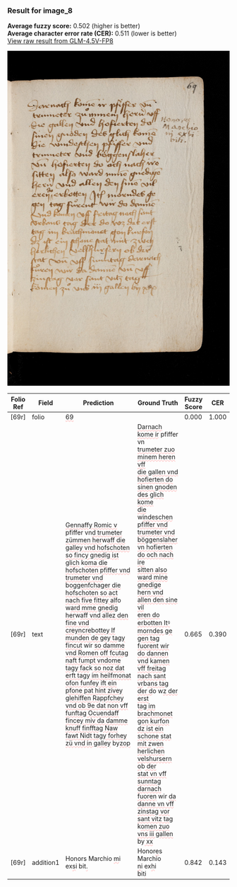 ### Result for image_8
**Average fuzzy score:** 0.502 (higher is better)<br>**Average character error rate (CER):** 0.511 (lower is better)<br>[View raw result from GLM-4.5V-FP8](https://github.com/RISE-UNIBAS/humanities_data_benchmark/blob/main/results/2025-10-24/T0299/request_T0299_image_8.json)

<img src="https://github.com/RISE-UNIBAS/humanities_data_benchmark/blob/main/benchmarks/medieval_manuscripts/images/image_8.jpg?raw=true" alt="image_8" width="800px">

<style>
.diff { text-decoration: underline; text-decoration-color: #ffcccc; text-decoration-style: wavy; }
</style>

| Folio Ref | Field | Prediction | Ground Truth | Fuzzy Score | CER |
|-----------|-------|------------|--------------|-------------|-----|
| [69r] | folio | <span class="diff">69</span> |  | 0.000 | 1.000 |
| [69r] | text | <span class="diff">Gennaffy Romic v</span> pfiffer vn<span class="diff">d trumeter zümmen her</span>w<span class="diff">aff die galley vnd hofschoten so fincy gnedig ist glich</span> k<span class="diff">oma die hofschoten pfiffer vnd trumeter vnd </span>b<span class="diff">oggenfchager die hofschoten so act nach five fittey alf</span>o w<span class="diff">ard mme gnedig her</span>w<span class="diff">aff vnd allez den fine vnd creyncre</span>b<span class="diff">ottey If munden de gey tagy fincut</span> wir <span class="diff">so damme vnd Romen off fcutag naft fumpt vndome tagy fac</span>k<span class="diff"> so noz dat erft tagy im heilfmonat ofon funfey ift ein pfone pat hint zivey glehiffen Rappfchey vnd ob 9e dat non vff funftag Ocuendaff fincey miv da damme knuff finfftag Naw fawt Nidt tagy forhey zü vnd in galley</span> by<span class="diff">zop</span> | <span class="diff">Darnach kome ir</span> pfiffer vn<span class="diff"><br> trumeter zuo minem heren vff<br> die gallen vnd hofierten do<br> sinen gnoden des glich kome<br> die </span>w<span class="diff">indeschen pfiffer vnd<br> trumeter vnd böggenslaher<br> vn hofierten do och nach ire<br> sitten also ward mine gnedige<br> hern vnd allen den sine vil<br> eren do erbotten Itꝰ morndes ge<br> gen tag fuorent wir do dannen<br> vnd</span> k<span class="diff">amen vff freitag nach sant<br> vr</span>b<span class="diff">ans tag der d</span>o w<span class="diff">z der erst<br> tag im brachmonet gon kurfon<br> dz ist ein schone stat mit z</span>w<span class="diff">en<br> herlichen velshursern o</span>b<span class="diff"> der<br> stat vn vff sunntag darnach<br> fuoren</span> wir <span class="diff">da danne vn vff<br> zinstag vor sant vitz tag<br> </span>k<span class="diff">omen zuo vns iii gallen</span> by<span class="diff"> xx</span> | 0.665 | 0.390 |
| [69r] | addition1 | Honors Marchio <span class="diff">m</span>i ex<span class="diff">s</span>i bit<span class="diff">.</span> | Honor<span class="diff">e</span>s Marchio<span class="diff"><br></span> <span class="diff">n</span>i ex<span class="diff">h</span>i<span class="diff"><br></span> bit<span class="diff">i</span> | 0.842 | 0.143 |
